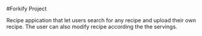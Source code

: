 #Forkify Project

Recipe appication that let users search for any recipe and upload their own recipe. The user can also modify recipe according the the servings.
